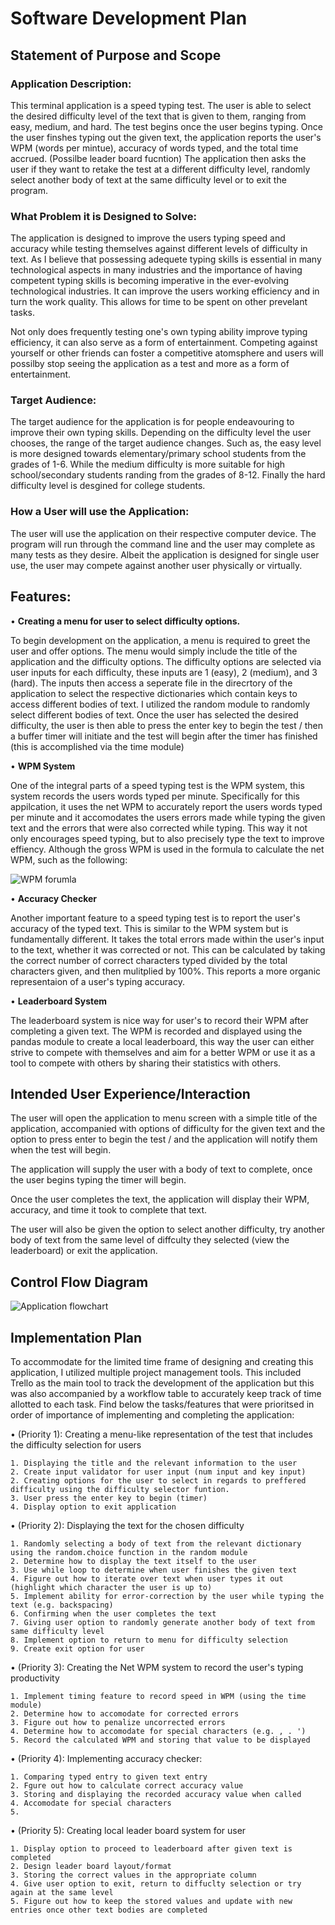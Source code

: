 # Software Development Plan



## Statement of Purpose and Scope

### Application Description:

This terminal application is a speed typing test. The user is able to select the desired difficulty level of the text that is given to them, ranging from easy, medium, and hard. The test begins once the user begins typing. Once the user finshes typing out the given text, the application reports the user's WPM (words per mintue), accuracy of words typed, and the total time accrued. (Possilbe leader board fucntion) The application then asks the user if they want to retake the test at a different difficulty level, randomly select another body of text at the same difficulty level or to exit the program.

### What Problem it is Designed to Solve:

The application is designed to improve the users typing speed and accuracy while testing themselves against different levels of difficulty in text. As I believe that possessing adequete typing skills is essential in many technological aspects in many industries and the importance of having competent typing skills is becoming imperative in the ever-evolving technological industries. It can improve the users working efficiency and in turn the work quality. This allows for time to be spent on other prevelant tasks.

Not only does frequently testing one's own typing ability improve typing efficiency, it can also serve as a form of entertainment. Competing against yourself or other friends can foster a competitive atomsphere and users will possilby stop seeing the application as a test and more as a form of entertainment.

### Target Audience:

The target audience for the application is for people endeavouring to improve their own typing skills. Depending on the difficulty level the user chooses, the range of the target audience changes. Such as, the easy level is more designed towards elementary/primary school students from the grades of 1-6. While the medium difficulty is more suitable for high school/secondary students randing from the grades of 8-12. Finally the hard difficulty level is desgined for college students.

### How a User will use the Application:

The user will use the application on their respective computer device. The program will run through the command line and the user may complete as many tests as they desire. Albeit the application is designed for single user use, the user may compete against another user physically or virtually.

## Features:

• **Creating a menu for user to select difficulty options.**

To begin development on the application, a menu is required to greet the user and offer options. The menu would simply include the title of the application and the difficulty options. The difficulty options are selected via user inputs for each difficulty, these inputs are 1 (easy), 2 (medium), and 3 (hard). The inputs then access a seperate file in the direcrtory of the application to select the respective dictionaries which contain keys to access different bodies of text. I utilized the random module to randomly select different bodies of text. Once the user has selected the desired difficulty, the user is then able to press the enter key to begin the test / then a buffer timer will initiate and the test will begin after the timer has finished (this is accomplished via the time module)


• **WPM System** 

One of the integral parts of a speed typing test is the WPM system, this system records the users words typed per minute. Specifically for this appilcation, it uses the net WPM to accurately report the users words typed per minute and it accomodates the users errors made while typing the given text and the errors that were also corrected while typing. This way it not only encourages speed typing, but to also precisely type the text to improve effiency. Although the gross WPM is used in the formula to calculate the net WPM, such as the following:

![WPM forumla](http://https://www.100utils.com/wp-content/uploads/2018/08/Net_WPM.png/img.png)


• **Accuracy Checker**

Another important feature to a speed typing test is to report the user's accuracy of the typed text. This is similar to the WPM system but is fundamentally different. It takes the total errors made within the user's input to the text, whether it was corrected or not. This can be calculated by taking the correct number of correct characters typed divided by the total characters given, and then mulitplied by 100%. This reports a more organic representaion of a user's typing accuracy.

• **Leaderboard System**

The leaderboard system is nice way for user's to record their WPM after completing a given text. The WPM is recorded and displayed using the pandas module to create a local leaderboard, this way the user can either strive to compete with themselves and aim for a better WPM or use it as a tool to compete with others by sharing their statistics with others.

## Intended User Experience/Interaction

The user will open the application to menu screen with a simple title of the application, accompanied with options of difficulty for the given text and the option to press enter to begin the test / and the application will notify them when the test will begin.

The application will supply the user with a body of text to complete, once the user begins typing the timer will begin. 

Once the user completes the text, the application will display their WPM, accuracy, and time it took to complete that text.

The user will also be given the option to select another difficulty, try another body of text from the same level of diffculty they selected (view the leaderboard) or exit the application.

## Control Flow Diagram

![Application flowchart](./stg_flowchart.drawio) 

## Implementation Plan

To accommodate for the limited time frame of designing and creating this application, I utilized multiple project management tools. This included Trello as the main tool to track the development of the application but this was also accompanied by a workflow table to accurately keep track of time allotted to each task. Find below the tasks/features that were prioritsed in order of importance of implementing and completing the application:

• (Priority 1): Creating a menu-like representation of the test that includes the difficulty selection for users

    1. Displaying the title and the relevant information to the user
    2. Create input validator for user input (num input and key input)
    2. Creating options for the user to select in regards to preffered difficulty using the difficulty selector funtion. 
    3. User press the enter key to begin (timer)
    4. Display option to exit application

• (Priority 2): Displaying the text for the chosen difficulty

    1. Randomly selecting a body of text from the relevant dictionary using the random.choice function in the random module
    2. Determine how to display the text itself to the user
    3. Use while loop to determine when user finishes the given text
    4. Figure out how to iterate over text when user types it out (highlight which character the user is up to)
    5. Implement ability for error-correction by the user while typing the text (e.g. backspacing)
    6. Confirming when the user completes the text
    7. Giving user option to randomly generate another body of text from same difficulty level 
    8. Implement option to return to menu for difficulty selection
    9. Create exit option for user

• (Priority 3): Creating the Net WPM system to record the user's typing productivity
    
    1. Implement timing feature to record speed in WPM (using the time module)
    2. Determine how to accomodate for corrected errors
    3. Figure out how to penalize uncorrected errors
    4. Determine how to accomodate for special characters (e.g. , . ')
    5. Record the calculated WPM and storing that value to be displayed

• (Priority 4): Implementing accuracy checker:

    1. Comparing typed entry to given text entry
    2. Fgure out how to calculate correct accuracy value
    3. Storing and displaying the recorded accuracy value when called
    4. Accomodate for special characters
    5. 

• (Priority 5): Creating local leader board system for user

    1. Display option to proceed to leaderboard after given text is completed
    2. Design leader board layout/format
    3. Storing the correct values in the appropriate column
    4. Give user option to exit, return to diffuclty selection or try again at the same level
    5. Figure out how to keep the stored values and update with new entries once other text bodies are completed